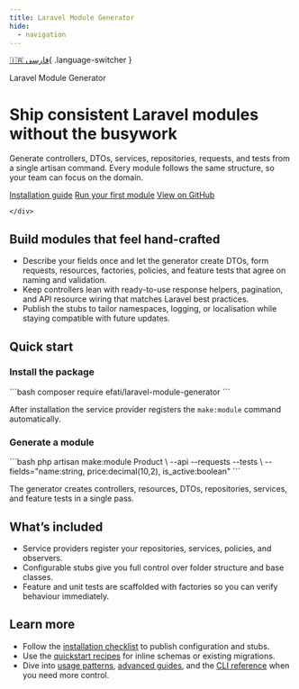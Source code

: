 ```yaml
---
title: Laravel Module Generator
hide:
  - navigation
---
```


[🇮🇷 فارسی](../fa/index.md){ .language-switcher }

<div class="hero">
  <div class="hero__content">
    <span class="hero__eyebrow">Laravel Module Generator</span>
    <h1 class="hero__title">Ship consistent Laravel modules without the busywork</h1>
    <p class="hero__lead">Generate controllers, DTOs, services, repositories, requests, and tests from a single artisan command. Every module follows the same structure, so your team can focus on the domain.</p>
    <div class="hero__actions">
      <a class="md-button md-button--primary" href="installation.md">Installation guide</a>
      <a class="md-button md-button--secondary" href="quickstart.md">Run your first module</a>
      <a class="md-button" href="https://github.com/AfshinEfati/laravel-module-generator" target="_blank" rel="noopener">View on GitHub</a>

    </div>
  </div>
</div>

## Build modules that feel hand-crafted

- Describe your fields once and let the generator create DTOs, form requests, resources, factories, policies, and feature tests that agree on naming and validation.
- Keep controllers lean with ready-to-use response helpers, pagination, and API resource wiring that matches Laravel best practices.
- Publish the stubs to tailor namespaces, logging, or localisation while staying compatible with future updates.

## Quick start

<div class="landing-grid">
  <div class="landing-card" markdown="1">
    <h3>Install the package</h3>
    ```bash
    composer require efati/laravel-module-generator
    ```
    <p>After installation the service provider registers the <code>make:module</code> command automatically.</p>
  </div>
  <div class="landing-card" markdown="1">
    <h3>Generate a module</h3>
    ```bash
    php artisan make:module Product \
      --api --requests --tests \
      --fields="name:string, price:decimal(10,2), is_active:boolean"
    ```
    <p>The generator creates controllers, resources, DTOs, repositories, services, and feature tests in a single pass.</p>
  </div>
</div>

## What’s included

- Service providers register your repositories, services, policies, and observers.
- Configurable stubs give you full control over folder structure and base classes.
- Feature and unit tests are scaffolded with factories so you can verify behaviour immediately.

## Learn more

- Follow the [installation checklist](installation.md) to publish configuration and stubs.
- Use the [quickstart recipes](quickstart.md) for inline schemas or existing migrations.
- Dive into [usage patterns](usage.md), [advanced guides](advanced.md), and the [CLI reference](reference.md) when you need more control.


